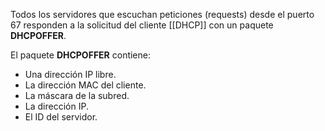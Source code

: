Todos los servidores que escuchan peticiones (requests) desde el puerto 67 responden a la solicitud del cliente [[DHCP]] con un paquete **DHCPOFFER**.

El paquete **DHCPOFFER** contiene:
- Una dirección IP libre.
- La dirección MAC del cliente.
- La máscara de la subred.
- La dirección IP.
- El ID del servidor.